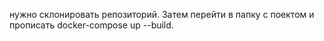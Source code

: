 нужно склонировать репозиторий. Затем перейти в папку с поектом и прописать docker-compose up --build.
